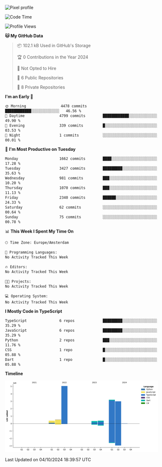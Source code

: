 ![Pixel profile](https://pixel-profile.vercel.app/api/github-stats?username=Atchferox&screen_effect=true&theme=rainbow
)


<!--START_SECTION:waka-->
![Code Time](http://img.shields.io/badge/Code%20Time-415%20hrs%204%20mins-blue)

![Profile Views](http://img.shields.io/badge/Profile%20Views-0-blue)

**🐱 My GitHub Data** 

> 📦 102.1 kB Used in GitHub's Storage 
 > 
> 🏆 0 Contributions in the Year 2024
 > 
> 🚫 Not Opted to Hire
 > 
> 📜 6 Public Repositories 
 > 
> 🔑 8 Private Repositories 
 > 
**I'm an Early 🐤** 

```text
🌞 Morning                4478 commits        ████████████░░░░░░░░░░░░░   46.56 % 
🌆 Daytime                4799 commits        ████████████░░░░░░░░░░░░░   49.90 % 
🌃 Evening                339 commits         █░░░░░░░░░░░░░░░░░░░░░░░░   03.53 % 
🌙 Night                  1 commits           ░░░░░░░░░░░░░░░░░░░░░░░░░   00.01 % 
```
📅 **I'm Most Productive on Tuesday** 

```text
Monday                   1662 commits        ████░░░░░░░░░░░░░░░░░░░░░   17.28 % 
Tuesday                  3427 commits        █████████░░░░░░░░░░░░░░░░   35.63 % 
Wednesday                981 commits         ███░░░░░░░░░░░░░░░░░░░░░░   10.20 % 
Thursday                 1070 commits        ███░░░░░░░░░░░░░░░░░░░░░░   11.13 % 
Friday                   2340 commits        ██████░░░░░░░░░░░░░░░░░░░   24.33 % 
Saturday                 62 commits          ░░░░░░░░░░░░░░░░░░░░░░░░░   00.64 % 
Sunday                   75 commits          ░░░░░░░░░░░░░░░░░░░░░░░░░   00.78 % 
```


📊 **This Week I Spent My Time On** 

```text
🕑︎ Time Zone: Europe/Amsterdam

💬 Programming Languages: 
No Activity Tracked This Week

🔥 Editors: 
No Activity Tracked This Week

🐱‍💻 Projects: 
No Activity Tracked This Week

💻 Operating System: 
No Activity Tracked This Week
```

**I Mostly Code in TypeScript** 

```text
TypeScript               6 repos             █████████░░░░░░░░░░░░░░░░   35.29 % 
JavaScript               6 repos             █████████░░░░░░░░░░░░░░░░   35.29 % 
Python                   2 repos             ███░░░░░░░░░░░░░░░░░░░░░░   11.76 % 
CSS                      1 repo              █░░░░░░░░░░░░░░░░░░░░░░░░   05.88 % 
Dart                     1 repo              █░░░░░░░░░░░░░░░░░░░░░░░░   05.88 % 
```



**Timeline**

![Lines of Code chart](https://raw.githubusercontent.com/Atchferox/Atchferox/main/assets/bar_graph.png)


 Last Updated on 04/10/2024 18:39:57 UTC
<!--END_SECTION:waka-->
